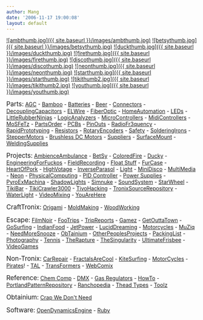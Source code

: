 ```yaml
---
author: Mang
date: '2006-11-17 19:00:08'
layout: default
---
```


<a href="AmbienceAmbulance.html">![ambthumb.jpg]({{ site.baseurl }}/images/ambthumb.jpg)</a>
<a href="BetSy.html">![betsythumb.jpg]({{ site.baseurl }}/images/betsythumb.jpg)</a>
<a href="Ducky.html">![duckthumb.jpg]({{ site.baseurl }}/images/duckthumb.jpg)</a>
<a href="ColoredFire.html">![firethumb.jpg]({{ site.baseurl }}/images/firethumb.jpg)</a>
<a href="MiniDisco.html">![discothumb.jpg]({{ site.baseurl }}/images/discothumb.jpg)</a>
<a href="Neon.html">![neonthumb.jpg]({{ site.baseurl }}/images/neonthumb.jpg)</a>
<a href="StarWheel.html">![starthumb.jpg]({{ site.baseurl }}/images/starthumb.jpg)</a>
<a href="TikiCrawler3000.html">![tikithumb2.jpg]({{ site.baseurl }}/images/tikithumb2.jpg)</a>
<a href="YouAreHere.html">![youthumb.jpg]({{ site.baseurl }}/images/youthumb.jpg)</a>

<big>Parts:</big>
[AGC](AGC.html) - [Bamboo](Bamboo.html) - [Batteries](Batteries.html) - [Beer](Beer.html) - [Connectors](Connectors.html) - [DecouplingCapacitors](DecouplingCapacitors.html) - [ELWire](ELWire.html) - [FiberOptic](FiberOptic.html) - [HomeAutomation](HomeAutomation.html) - [LEDs](LEDs.html) - [LittleRubberNinjas](LittleRubberNinjas.html) - [LogicAnalyzers](LogicAnalyzers.html) - [MicroControllers](MicroControllers.html) - [MidiControllers](MidiControllers.html) - [MoSFeTz](MoSFeTz.html) - [PartsOrder](PartsOrder.html) - [PCBs](PCBs.html) - [PinOuts](PinOuts.html) - [RadioFr3quency](RadioFr3quency.html) - [RapidPrototyping](RapidPrototyping.html) - [Resistors](Resistors.html) - [RotaryEncoders](RotaryEncoders.html) - [Safety](Safety.html) - [SolderingIrons](SolderingIrons.html) - [StepperMotors](StepperMotors.html) - [Brushless DC Motors](Brushless_DC_Motors.html) - [Suppliers](Suppliers.html) -  [SurfaceMount](SurfaceMount.html) - [WeldingSupplies](WeldingSupplies.html)


<big>Projects:</big>  [AmbienceAmbulance](AmbienceAmbulance.html) - [BetSy](BetSy.html) - [ColoredFire](ColoredFire.html) - [Ducky](Ducky.html) - [EngineeringForFuckos](EngineeringForFuckos.html) - [FieldRecording](FieldRecording.html) - [Float Stuff](Float_Stuff.html) - [FurCase](FurCase.html) - [HeartOfPork](HeartOfPork.html) - [HighVotage](HighVotage.html) - [InverseParasol](InverseParasol.html) - [Light](Light.html) - [MiniDisco](MiniDisco.html) - [MultiMedia](MultiMedia.html) - [Neon](Neon.html) - [PhysicalComputing](PhysicalComputing.html) - [PID Controller](PID_Controller.html) - [Power Supplies](Power_Supplies.html) - [PyroExMachina](PyroExMachina.html) - [ShadowLights](ShadowLights.html) - [Simnuke](Simnuke.html) - [SoundSystem](SoundSystem.html) - [StarWheel](StarWheel.html) - [TikiBar](TikiBar.html) - [TikiCrawler3000](TikiCrawler3000.html) - [TivoHacking](TivoHacking.html) - [TronixSourceRepository](TronixSourceRepository.html) - [WaterLight](WaterLight.html) - [VideoMixing](VideoMixing.html) - [YouAreHere](YouAreHere.html)

<big>CraftTronix:</big> [Origami](Origami.html) - [MoldMaking](MoldMaking.html) - [WoodWorking](WoodWorking.html)

<big>Escape:</big> [FilmNoir](FilmNoir.html) - [FooTrips](FooTrips.html) - [TripReports](TripReports.html) - [Gamez](Gamez.html) - [GetOuttaTown](GetOuttaTown.html) - [GoSurfing](GoSurfing.html) - [IndianFood](IndianFood.html) - [JetPower](JetPower.html) - [LucidDreaming](LucidDreaming.html) - [Motorcycles](Motorcycles.html) - [MuZiq](MuZiq.html) - [NeedMoreSnooze](NeedMoreSnooze.html) - [ObTainium](ObTainium.html) - [OtherPeoplesProjects](OtherPeoplesProjects.html) - [PackingList](PackingList.html) - [Photography](Photography.html) - [Tennis](Tennis.html) - [TheRapture](TheRapture.html) - [TheSingularity](TheSingularity.html) - [UltimateFrisbee](UltimateFrisbee.html) - [VideoGames](VideoGames.html)

<big>Non-Tronix:</big> [CarRepair](CarRepair.html) - [FractalsAreCool](FractalsAreCool.html) - [KiteSurfing](KiteSurfing.html) - [MotorCycles](MotorCycles.html) - [Pirates](Pirates.html)! - [TAL](TAL.html) - [TransFormers](TransFormers.html) - [WebComix](WebComix.html)

<big>Reference:</big> [Chem Comp](Chem_Comp.html) - [DMX](DMX.html) - [Gas Regulators](Gas_Regulators.html) - [HowTo](HowTo.html) - [PortlandPatternRepository](PortlandPatternRepository.html) - [Ranchopedia](Ranchopedia.html) - [Thead Types](Thead_Types.html) - [Toolz](Toolz.html)

<big>Obtainium:</big> [Crap We Don't Need](Crap_We_Don't_Need.html)

<big>Software:</big> [OpenDynamicsEngine](OpenDynamicsEngine.html) - [Ruby](Ruby.html)
